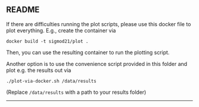 ## README

If there are difficulties running the plot scripts, please use this docker file to plot everything. E.g., create
the container via

```
docker build -t sigmod21/plot .
```

Then, you can use the resulting container to run the plotting script.

Another option is to use the convenience script provided in this folder and plot e.g. the results out via

```
./plot-via-docker.sh /data/results
```

(Replace `/data/results` with a path to your results folder)

---